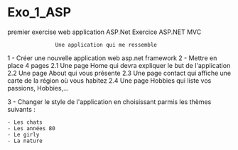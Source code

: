 # Exo_1_ASP
premier exercise web application ASP.Net
Exercice ASP.NET MVC

                   Une application qui me ressemble

1 - Créer une nouvelle application web asp.net framework
2 - Mettre en place 4 pages
   2.1 Une page Home qui devra expliquer le but de l'application
   2.2 Une page About qui vous présente
   2.3 Une page contact qui affiche une carte de la région où vous habitez
   2.4 Une page Hobbies qui liste vos passions, Hobbies,...

3 - Changer le style de l'application en choisissant parmis les thèmes suivants :

    - Les chats
    - Les années 80
    - Le girly
    - La nature
